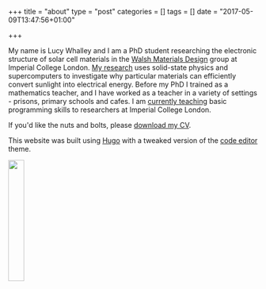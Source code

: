 +++
title = "about"
type = "post"
categories = []
tags = []
date = "2017-05-09T13:47:56+01:00"

+++

My name is Lucy Whalley and I am a PhD student researching the electronic structure of solar cell materials in the [Walsh Materials Design](http://wmd-group.github.io/) group at Imperial College London. [My research](http://lucydot.github.io/blog/research/) uses solid-state physics and supercomputers to investigate why particular materials can efficiently convert sunlight into electrical energy.  Before my PhD I trained as a mathematics teacher, and I have worked as a teacher in a variety of settings - prisons, primary schools and cafes. I am [currently teaching](http://lucydot.github.io/blog/teaching/) basic programming skills to researchers at Imperial College London.

If you'd like the nuts and bolts, please [download my CV](../LW_resume.pdf).

This website was built using [Hugo](https://gohugo.io) with a tweaked version of the [code editor](https://github.com/aubm/hugo-code-editor-theme/) theme.

<img src="../images/lucydot.jpg" style="width: 25%">